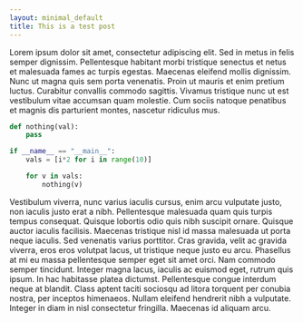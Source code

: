 ```yaml
---
layout: minimal_default 
title: This is a test post
---
```


Lorem ipsum dolor sit amet, consectetur adipiscing elit. Sed in metus in felis semper dignissim. Pellentesque habitant morbi tristique senectus et netus et malesuada fames ac turpis egestas. Maecenas eleifend mollis dignissim. Nunc ut magna quis sem porta venenatis. Proin ut mauris et enim pretium luctus. Curabitur convallis commodo sagittis. Vivamus tristique nunc ut est vestibulum vitae accumsan quam molestie. Cum sociis natoque penatibus et magnis dis parturient montes, nascetur ridiculus mus.

```python
def nothing(val):
    pass

if __name__ == "__main__":
    vals = [i*2 for i in range(10)]

    for v in vals:
        nothing(v)
```

Vestibulum viverra, nunc varius iaculis cursus, enim arcu vulputate justo, non iaculis justo erat a nibh. Pellentesque malesuada quam quis turpis tempus consequat. Quisque lobortis odio quis nibh suscipit ornare. Quisque auctor iaculis facilisis. Maecenas tristique nisl id massa malesuada ut porta neque iaculis. Sed venenatis varius porttitor. Cras gravida, velit ac gravida viverra, eros eros volutpat lacus, ut tristique neque justo eu arcu. Phasellus at mi eu massa pellentesque semper eget sit amet orci. Nam commodo semper tincidunt. Integer magna lacus, iaculis ac euismod eget, rutrum quis ipsum. In hac habitasse platea dictumst. Pellentesque congue interdum neque at blandit. Class aptent taciti sociosqu ad litora torquent per conubia nostra, per inceptos himenaeos. Nullam eleifend hendrerit nibh a vulputate. Integer in diam in nisl consectetur fringilla. Maecenas id aliquam arcu.